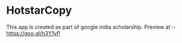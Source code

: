 # HotstarCopy
This app is created as part  of google india scholarship.
Preview at :- https://goo.gl/h3Y1yP
